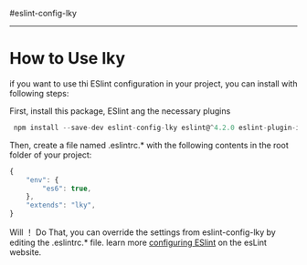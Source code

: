 #eslint-config-lky

---

# How to Use lky

if you want to use thi ESlint configuration in your project, you can install with following steps:

First, install this package, ESlint ang the necessary plugins

``` javascript
 npm install --save-dev eslint-config-lky eslint@^4.2.0 eslint-plugin-import@^2.7.0  eslint-plugin-jsx-a11y@^6.0.0 eslint-plugin-react^7.1.0

```
Then, create a file named .eslintrc.* with the following contents in the root folder of your project:

```javascript
{
    "env": {
        "es6": true,
    },
    "extends": "lky",
}
```

Will ！ Do That, you can override the settings from eslint-config-lky by editing the .eslintrc.* file. learn more [configuring ESlint](https://eslint.org/docs/user-guide/configuring) on the esLint website.
